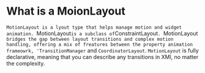# What is a MoionLayout
`MotionLayout is a lyout type that helps manage motion and widget animation. `MotionLayout` is a subclass of `ConstraintLayout`. `MotionLayout` bridges the gap between layout transitions and complex motion handling, offering a mix of freatures between the property animation frameowrk, 'TransitionManager` and `CoordinatorLayout`. `MotionLayout` is fully declarative, meaning that you can describe any transitions in XMl, no matter the complexity. 




